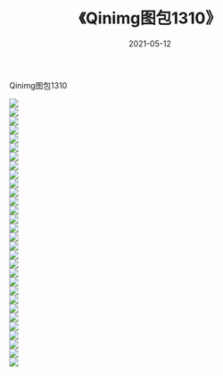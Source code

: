 ﻿---
layout: post
title:  《Qinimg图包1310》
date:   2021-05-12
img: http://imgx.orgx.ga/Qinimg图包/Qinimg图包1310/000.jpg
categories: [美女, 清纯, 唯美]
---

Qinimg图包1310

 ![](http://imgx.orgx.ga/Qinimg图包/Qinimg图包1310/001.jpg) <br>![](http://imgx.orgx.ga/Qinimg图包/Qinimg图包1310/002.jpg) <br>![](http://imgx.orgx.ga/Qinimg图包/Qinimg图包1310/003.jpg) <br>![](http://imgx.orgx.ga/Qinimg图包/Qinimg图包1310/004.jpg) <br>![](http://imgx.orgx.ga/Qinimg图包/Qinimg图包1310/005.jpg) <br>![](http://imgx.orgx.ga/Qinimg图包/Qinimg图包1310/006.jpg) <br>![](http://imgx.orgx.ga/Qinimg图包/Qinimg图包1310/007.jpg) <br>![](http://imgx.orgx.ga/Qinimg图包/Qinimg图包1310/008.jpg) <br>![](http://imgx.orgx.ga/Qinimg图包/Qinimg图包1310/009.jpg) <br>![](http://imgx.orgx.ga/Qinimg图包/Qinimg图包1310/010.jpg) <br>![](http://imgx.orgx.ga/Qinimg图包/Qinimg图包1310/011.jpg) <br>![](http://imgx.orgx.ga/Qinimg图包/Qinimg图包1310/012.jpg) <br>![](http://imgx.orgx.ga/Qinimg图包/Qinimg图包1310/013.jpg) <br>![](http://imgx.orgx.ga/Qinimg图包/Qinimg图包1310/014.jpg) <br>![](http://imgx.orgx.ga/Qinimg图包/Qinimg图包1310/015.jpg) <br>![](http://imgx.orgx.ga/Qinimg图包/Qinimg图包1310/016.jpg) <br>![](http://imgx.orgx.ga/Qinimg图包/Qinimg图包1310/017.jpg) <br>![](http://imgx.orgx.ga/Qinimg图包/Qinimg图包1310/018.jpg) <br>![](http://imgx.orgx.ga/Qinimg图包/Qinimg图包1310/019.jpg) <br>![](http://imgx.orgx.ga/Qinimg图包/Qinimg图包1310/020.jpg) <br>![](http://imgx.orgx.ga/Qinimg图包/Qinimg图包1310/021.jpg) <br>![](http://imgx.orgx.ga/Qinimg图包/Qinimg图包1310/022.jpg) <br>![](http://imgx.orgx.ga/Qinimg图包/Qinimg图包1310/023.jpg) <br>![](http://imgx.orgx.ga/Qinimg图包/Qinimg图包1310/024.jpg) <br>![](http://imgx.orgx.ga/Qinimg图包/Qinimg图包1310/025.jpg) <br>![](http://imgx.orgx.ga/Qinimg图包/Qinimg图包1310/026.jpg) <br>![](http://imgx.orgx.ga/Qinimg图包/Qinimg图包1310/027.jpg) <br>![](http://imgx.orgx.ga/Qinimg图包/Qinimg图包1310/028.jpg) <br>![](http://imgx.orgx.ga/Qinimg图包/Qinimg图包1310/029.jpg) <br>![](http://imgx.orgx.ga/Qinimg图包/Qinimg图包1310/030.jpg) <br>